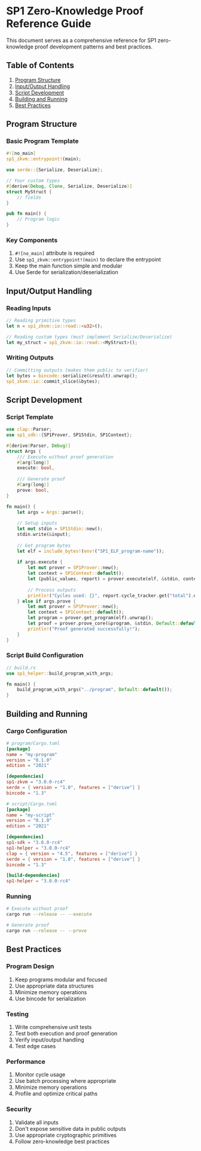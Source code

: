 # SP1 Zero-Knowledge Proof Reference Guide

This document serves as a comprehensive reference for SP1 zero-knowledge proof development patterns and best practices.

## Table of Contents
1. [Program Structure](#program-structure)
2. [Input/Output Handling](#inputoutput-handling)
3. [Script Development](#script-development)
4. [Building and Running](#building-and-running)
5. [Best Practices](#best-practices)

## Program Structure

### Basic Program Template
```rust
#![no_main]
sp1_zkvm::entrypoint!(main);

use serde::{Serialize, Deserialize};

// Your custom types
#[derive(Debug, Clone, Serialize, Deserialize)]
struct MyStruct {
    // fields
}

pub fn main() {
    // Program logic
}
```

### Key Components
1. `#![no_main]` attribute is required
2. Use `sp1_zkvm::entrypoint!(main)` to declare the entrypoint
3. Keep the main function simple and modular
4. Use Serde for serialization/deserialization

## Input/Output Handling

### Reading Inputs
```rust
// Reading primitive types
let n = sp1_zkvm::io::read::<u32>();

// Reading custom types (must implement Serialize/Deserialize)
let my_struct = sp1_zkvm::io::read::<MyStruct>();
```

### Writing Outputs
```rust
// Committing outputs (makes them public to verifier)
let bytes = bincode::serialize(&result).unwrap();
sp1_zkvm::io::commit_slice(&bytes);
```

## Script Development

### Script Template
```rust
use clap::Parser;
use sp1_sdk::{SP1Prover, SP1Stdin, SP1Context};

#[derive(Parser, Debug)]
struct Args {
    /// Execute without proof generation
    #[arg(long)]
    execute: bool,
    
    /// Generate proof
    #[arg(long)]
    prove: bool,
}

fn main() {
    let args = Args::parse();
    
    // Setup inputs
    let mut stdin = SP1Stdin::new();
    stdin.write(&input);
    
    // Get program bytes
    let elf = include_bytes!(env!("SP1_ELF_program-name"));
    
    if args.execute {
        let mut prover = SP1Prover::new();
        let context = SP1Context::default();
        let (public_values, report) = prover.execute(elf, &stdin, context).unwrap();
        
        // Process outputs
        println!("Cycles used: {}", report.cycle_tracker.get("total").unwrap_or(&0));
    } else if args.prove {
        let mut prover = SP1Prover::new();
        let context = SP1Context::default();
        let program = prover.get_program(elf).unwrap();
        let proof = prover.prove_core(&program, &stdin, Default::default(), context).unwrap();
        println!("Proof generated successfully!");
    }
}
```

### Script Build Configuration
```rust
// build.rs
use sp1_helper::build_program_with_args;

fn main() {
    build_program_with_args("../program", Default::default());
}
```

## Building and Running

### Cargo Configuration
```toml
# program/Cargo.toml
[package]
name = "my-program"
version = "0.1.0"
edition = "2021"

[dependencies]
sp1-zkvm = "3.0.0-rc4"
serde = { version = "1.0", features = ["derive"] }
bincode = "1.3"

# script/Cargo.toml
[package]
name = "my-script"
version = "0.1.0"
edition = "2021"

[dependencies]
sp1-sdk = "3.0.0-rc4"
sp1-helper = "3.0.0-rc4"
clap = { version = "4.5", features = ["derive"] }
serde = { version = "1.0", features = ["derive"] }
bincode = "1.3"

[build-dependencies]
sp1-helper = "3.0.0-rc4"
```

### Running
```bash
# Execute without proof
cargo run --release -- --execute

# Generate proof
cargo run --release -- --prove
```

## Best Practices

### Program Design
1. Keep programs modular and focused
2. Use appropriate data structures
3. Minimize memory operations
4. Use bincode for serialization

### Testing
1. Write comprehensive unit tests
2. Test both execution and proof generation
3. Verify input/output handling
4. Test edge cases

### Performance
1. Monitor cycle usage
2. Use batch processing where appropriate
3. Minimize memory operations
4. Profile and optimize critical paths

### Security
1. Validate all inputs
2. Don't expose sensitive data in public outputs
3. Use appropriate cryptographic primitives
4. Follow zero-knowledge best practices
